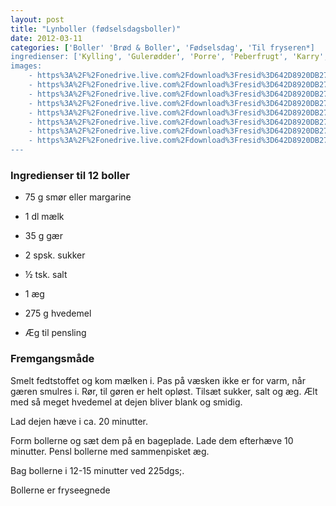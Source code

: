 ```yaml
---
layout: post
title: "Lynboller (fødselsdagsboller)"
date: 2012-03-11
categories: ['Boller' 'Brød & Boller', 'Fødselsdag', 'Til fryseren*]
ingredienser: ['Kylling', 'Gulerødder', 'Porre', 'Peberfrugt', 'Karry', 'Peanuts']
images:
    - https%3A%2F%2Fonedrive.live.com%2Fdownload%3Fresid%3D642D8920DB2784EE!126907
    - https%3A%2F%2Fonedrive.live.com%2Fdownload%3Fresid%3D642D8920DB2784EE!126912
    - https%3A%2F%2Fonedrive.live.com%2Fdownload%3Fresid%3D642D8920DB2784EE!127009
    - https%3A%2F%2Fonedrive.live.com%2Fdownload%3Fresid%3D642D8920DB2784EE!127011
    - https%3A%2F%2Fonedrive.live.com%2Fdownload%3Fresid%3D642D8920DB2784EE!127018
    - https%3A%2F%2Fonedrive.live.com%2Fdownload%3Fresid%3D642D8920DB2784EE!127016
    - https%3A%2F%2Fonedrive.live.com%2Fdownload%3Fresid%3D642D8920DB2784EE!127019
    - https%3A%2F%2Fonedrive.live.com%2Fdownload%3Fresid%3D642D8920DB2784EE!127024
---
```


### Ingredienser til 12 boller
-   75 g smør eller margarine
-   1 dl mælk
-   35 g gær
-   2 spsk. sukker
-   ½ tsk. salt
-   1 æg
-   275 g hvedemel

-   Æg til pensling

### Fremgangsmåde
Smelt fedtstoffet og kom mælken i. Pas på væsken ikke er for varm, når gæren smulres i. Rør, til gøren er helt opløst. Tilsæt sukker, salt og æg. Ælt med så meget hvedemel at dejen bliver blank og smidig.

Lad dejen hæve i ca. 20 minutter.

Form bollerne og sæt dem på en bageplade. Lade dem efterhæve 10 minutter. Pensl bollerne med sammenpisket æg. 

Bag bollerne i 12-15 minutter ved 225dgs;.

Bollerne er fryseegnede
